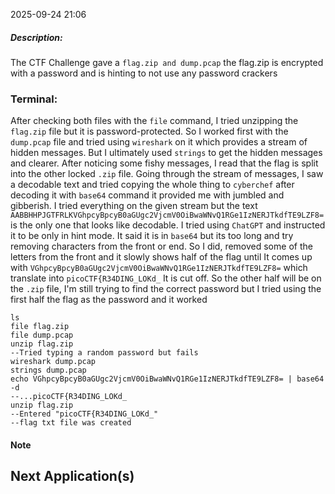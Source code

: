 2025-09-24 21:06

##### Description:
The CTF Challenge gave a `flag.zip and dump.pcap` the flag.zip is encrypted with a password and is hinting to not use any password crackers

### Terminal:
After checking both files with the `file` command, I tried unzipping the `flag.zip` file but it is password-protected. So I worked first with the `dump.pcap` file and tried using `wireshark` on it which provides a stream of hidden messages. But I ultimately used `strings` to get the hidden messages and clearer. After noticing some fishy messages, I read that the flag is split into the other locked `.zip` file. Going through the stream of messages, I saw a decodable text and tried copying the whole thing to `cyberchef` after decoding it with `base64` command it provided me with jumbled and gibberish. I tried everything on the given stream but the text `AABBHHPJGTFRLKVGhpcyBpcyB0aGUgc2VjcmV0OiBwaWNvQ1RGe1IzNERJTkdfTE9LZF8=` is the only one that looks like decodable. I tried using `ChatGPT` and instructed it to be only in hint mode. It said it is in `base64` but its too long and try removing characters from the front or end. So I did, removed some of the letters from the front and it slowly shows half of the flag until It comes up with `VGhpcyBpcyB0aGUgc2VjcmV0OiBwaWNvQ1RGe1IzNERJTkdfTE9LZF8=` which translate into `picoCTF{R34DING_LOKd_` It is cut off. So the other half will be on the `.zip` file, I'm still trying to find the correct password but I tried using the first half the flag as the password and it worked
```
ls
file flag.zip
file dump.pcap
unzip flag.zip
--Tried typing a random password but fails
wireshark dump.pcap
strings dump.pcap
echo VGhpcyBpcyB0aGUgc2VjcmV0OiBwaWNvQ1RGe1IzNERJTkdfTE9LZF8= | base64 -d
--...picoCTF{R34DING_LOKd_
unzip flag.zip
--Entered "picoCTF{R34DING_LOKd_"
--flag txt file was created
```

#### Note


## Next Application(s)